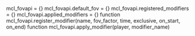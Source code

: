 


mcl_fovapi = {}
mcl_fovapi.default_fov = {}
mcl_fovapi.registered_modifiers = {}
mcl_fovapi.applied_modifiers = {}
function mcl_fovapi.register_modifier(name, fov_factor, time, exclusive, on_start, on_end)
function mcl_fovapi.apply_modifier(player, modifier_name)
